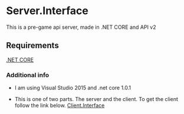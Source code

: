 # Server.Interface
This is a pre-game api server, made in .NET CORE and API v2

## Requirements
[.NET CORE](https://www.microsoft.com/net/core)

### Additional info

* I am using Visual Studio 2015 and .net core 1.0.1

* This is one of two parts. The server and the client. To get the client follow the link below.
[Client.Interface](https://github.com/cynical89/Client.Interface)

